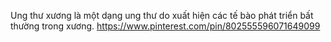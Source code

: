 Ung thư xương là một dạng ung thư do xuất hiện các tế bào phát triển bất thường trong xương.
https://www.pinterest.com/pin/802555596071649099
